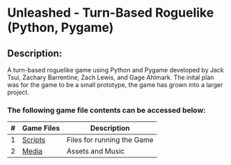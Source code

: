 # Unleashed - Turn-Based Roguelike (Python, Pygame)
## Description:
A turn-based roguelike game using Python and Pygame developed by Jack Tsui, Zachary Barrentine, Zach Lewis, and Gage Ahlmark. The inital plan was for the game to be a small prototype, the game has grown into a larger project.


### The following game file contents can be accessed below:

|   #   | Game Files             | Description                                        |
| :---: | ---------------- | -------------------------------------------------- |
|   1   | [Scripts](https://github.com/jtsui23-code/2025-Game-Jam-by-Pirate-Software/tree/main/Scripts)         | Files for running the Game      |
|   2   | [Media](https://github.com/jtsui23-code/2025-Game-Jam-by-Pirate-Software/tree/main/Media) | Assets and Music |
